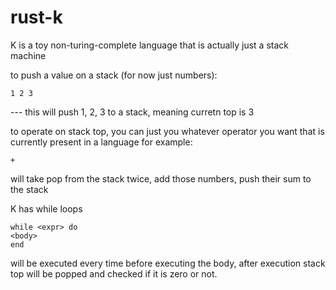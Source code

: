 # rust-k

K is a toy non-turing-complete language that is actually just a stack machine

to push a value on a stack (for now just numbers):
```
1 2 3
```
--- this will push 1, 2, 3 to a stack, meaning curretn top is 3

to operate on stack top, you can just you whatever operator you want that is currently present in a language
for example:
```
+
```
will take pop from the stack twice, add those numbers, push their sum to the stack

K has while loops

```
while <expr> do
<body>
end
```

<expr> will be executed every time before executing the body, after <expr> execution stack top will be popped
and checked if it is zero or not.
